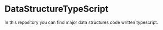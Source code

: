# DataStructureTypeScript
In this repository you can find major data structures code written typescript.
